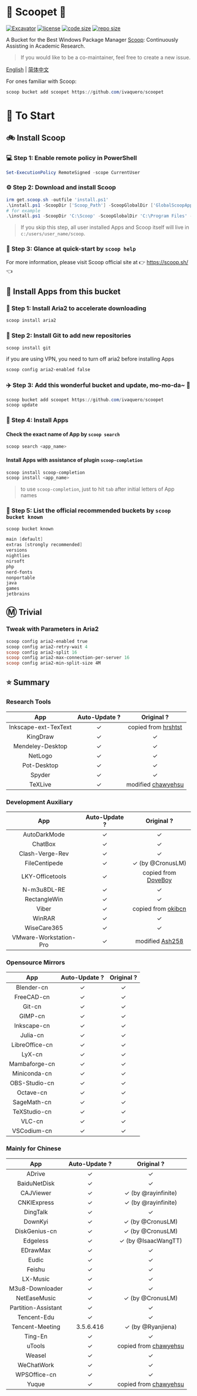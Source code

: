 # 🍨 Scoopet 🍨

[![Excavator](https://github.com/ivaquero/scoopet/actions/workflows/ci.yml/badge.svg)](https://github.com/ivaquero/scoopet/actions/workflows/ci.yml)
[![license](https://img.shields.io/github/license/ivaquero/scoopet)](https://github.com/ivaquero/scoopet/blob/master/LICENSE)
[![code size](https://img.shields.io/github/languages/code-size/ivaquero/scoopet.svg)](https://img.shields.io/github/languages/code-size/ivaquero/scoopet.svg)
[![repo size](https://img.shields.io/github/repo-size/ivaquero/scoopet.svg)](https://img.shields.io/github/repo-size/ivaquero/scoopet.svg)

A Bucket for the Best Windows Package Manager [Scoop](https://github.com/ScoopInstaller/Scoop): Continuously Assisting in Academic Research.

> If you would like to be a co-maintainer, feel free to create a new issue.

<p align="left">
<a href="README.md">English</a> |
<a href="README-CN.md">简体中文</a>
</p>

For ones familiar with Scoop:

```powershell
scoop bucket add scoopet https://github.com/ivaquero/scoopet
```

# :running: To Start

## :bike: Install Scoop

### :computer: Step 1: Enable remote policy in PowerShell

```powershell
Set-ExecutionPolicy RemoteSigned -scope CurrentUser
```

### :gear: Step 2: Download and install Scoop

```powershell
irm get.scoop.sh -outfile 'install.ps1'
.\install.ps1 -ScoopDir ['Scoop_Path'] -ScoopGlobalDir ['GlobalScoopApps_Path'] -NoProxy
# for example
.\install.ps1 -ScoopDir 'C:\Scoop' -ScoopGlobalDir 'C:\Program Files' -NoProxy
```

> If you skip this step, all user installed Apps and Scoop itself will live in `c:/users/user_name/scoop`.

### :book: Step 3: Glance at quick-start by `scoop help`

For more information, please visit Scoop official site at 👉 https://scoop.sh/ 👈

## :car: Install Apps from this bucket

### :train: Step 1: Install Aria2 to accelerate downloading

```powershell
scoop install aria2
```

### :ticket: Step 2: Install Git to add new repositories

```powershell
scoop install git
```

if you are using VPN, you need to turn off aria2 before installing Apps

```powershell
scoop config aria2-enabled false
```

### :airplane: Step 3: Add this wonderful bucket and update, mo-mo-da~ :kiss:

```powershell
scoop bucket add scoopet https://github.com/ivaquero/scoopet
scoop update
```

### :rocket: Step 4: Install Apps

#### Check the exact name of App by `scoop search`

```powershell
scoop search <app_name>
```

#### Install Apps with assistance of plugin `scoop-completion`

```powershell
scoop install scoop-completion
scoop install <app_name>
```

> to use `scoop-completion`, just to hit `tab` after initial letters of App names

### :100: Step 5: List the official recommended buckets by `scoop bucket known`

```powershell
scoop bucket known

main [default]
extras [strongly recommended]
versions
nightlies
nirsoft
php
nerd-fonts
nonportable
java
games
jetbrains
```

## :m: Trivial

### Tweak with Parameters in Aria2

```powershell
scoop config aria2-enabled true
scoop config aria2-retry-wait 4
scoop config aria2-split 16
scoop config aria2-max-connection-per-server 16
scoop config aria2-min-split-size 4M
```

## :star: Summary

### Research Tools

|         App          | Auto-Update ? |                           Original ?                           |
| :------------------: | :-----------: | :------------------------------------------------------------: |
| Inkscape-ext-TexText |       ✓       | copied from [hrshtst](https://github.com/hrshtst/scoop-bucket) |
|       KingDraw       |       ✓       |                               ✓                                |
|   Mendeley-Desktop   |       ✓       |                               ✓                                |
|       NetLogo        |       ✓       |                               ✓                                |
|     Pot-Desktop      |       ✓       |                               ✓                                |
|        Spyder        |       ✓       |                               ✓                                |
|       TeXLive        |       ✓       |  modified [chawyehsu](https://github.com/chawyehsu/chawyehsu)  |

### Development Auxiliary

|          App           | Auto-Update ? |                         Original ?                          |
| :--------------------: | :-----------: | :---------------------------------------------------------: |
|      AutoDarkMode      |       ✓       |                              ✓                              |
|        ChatBox         |       ✓       |                              ✓                              |
|    Clash-Verge-Rev     |       ✓       |                              ✓                              |
|     FileCentipede      |       ✓       |                      ✓ (by @CronusLM)                       |
|    LKY-Officetools     |       ✓       |   copied from [DoveBoy](hhttps://github.com/DoveBoy/Apps)   |
|      N-m3u8DL-RE       |       ✓       |                              ✓                              |
|      RectangleWin      |       ✓       |                              ✓                              |
|         Viber          |       ✓       | copied from [okibcn](https://github.com/okibcn/ScoopMaster) |
|         WinRAR         |       ✓       |                              ✓                              |
|      WiseCare365       |       ✓       |                              ✓                              |
| VMware-Workstation-Pro |       ✓       |  modified [Ash258](https://github.com/Ash258/Scoop-Ash258)  |

### Opensource Mirrors

|      App       | Auto-Update ? | Original ? |
| :------------: | :-----------: | :--------: |
|   Blender-cn   |       ✓       |     ✓      |
|   FreeCAD-cn   |       ✓       |     ✓      |
|     Git-cn     |       ✓       |     ✓      |
|    GIMP-cn     |       ✓       |     ✓      |
|  Inkscape-cn   |       ✓       |     ✓      |
|    Julia-cn    |       ✓       |     ✓      |
| LibreOffice-cn |       ✓       |     ✓      |
|     LyX-cn     |       ✓       |     ✓      |
| Mambaforge-cn  |       ✓       |     ✓      |
|  Miniconda-cn  |       ✓       |     ✓      |
| OBS-Studio-cn  |       ✓       |     ✓      |
|   Octave-cn    |       ✓       |     ✓      |
|  SageMath-cn   |       ✓       |     ✓      |
|  TeXStudio-cn  |       ✓       |     ✓      |
|     VLC-cn     |       ✓       |     ✓      |
|  VSCodium-cn   |       ✓       |     ✓      |

### Mainly for Chinese

|         App         | Auto-Update ? |                           Original ?                            |
| :-----------------: | :-----------: | :-------------------------------------------------------------: |
|       ADrive        |       ✓       |                                ✓                                |
|    BaiduNetDisk     |       ✓       |                                ✓                                |
|      CAJViewer      |       ✓       |                       ✓ (by @rayinfinite)                       |
|     CNKIExpress     |       ✓       |                       ✓ (by @rayinfinite)                       |
|      DingTalk       |       ✓       |                                ✓                                |
|       DownKyi       |       ✓       |                        ✓ (by @CronusLM)                         |
|    DiskGenius-cn    |       ✓       |                        ✓ (by @CronusLM)                         |
|      Edgeless       |       ✓       |                       ✓ (by @IsaacWangTT)                       |
|      EDrawMax       |       ✓       |                                ✓                                |
|        Eudic        |       ✓       |                                ✓                                |
|       Feishu        |       ✓       |                                ✓                                |
|      LX-Music       |       ✓       |                                ✓                                |
|   M3u8-Downloader   |       ✓       |                                ✓                                |
|    NetEaseMusic     |       ✓       |                        ✓ (by @CronusLM)                         |
| Partition-Assistant |       ✓       |                                ✓                                |
|     Tencent-Edu     |       ✓       |                                ✓                                |
|   Tencent-Meeting   |   3.5.6.416   |                        ✓ (by @Ryanjiena)                        |
|       Ting-En       |       ✓       |                                ✓                                |
|       uTools        |       ✓       | copied from [chawyehsu](https://github.com/chawyehsu/chawyehsu) |
|       Weasel        |       ✓       |                                ✓                                |
|     WeChatWork      |       ✓       |                                ✓                                |
|    WPSOffice-cn     |       ✓       |                                ✓                                |
|        Yuque        |       ✓       | copied from [chawyehsu](https://github.com/chawyehsu/chawyehsu) |
